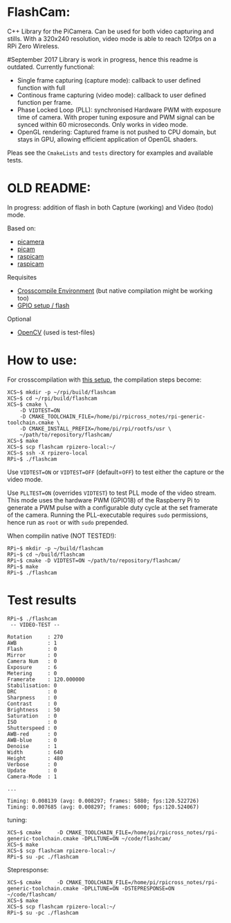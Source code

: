 # FlashCam:
C++ Library for the PiCamera. Can be used for both video capturing and stills. 
With a 320x240 resolution, video mode is able to reach 120fps on a RPi Zero Wireless.


#September 2017
Library is work in progress, hence this readme is outdated. Currently functional:
- Single frame capturing (capture mode): callback to user defined function with full
- Continous frame capturing (video mode): callback to user defined function per frame.
- Phase Locked Loop (PLL): synchronised Hardware PWM with exposure time of camera. With proper tuning exposure and PWM signal can be synced within 60 microseconds. Only works in video mode. 
- OpenGL rendering: Captured frame is not pushed to CPU domain, but stays in GPU, allowing efficient application of OpenGL shaders.  

Pleas see the `CmakeLists` and `tests` directory for examples and available tests.


# OLD README:
In progress: addition of flash in both Capture (working) and Video (todo) mode.

Based on:
- [picamera](https://github.com/waveform80/picamera/)
- [picam](https://github.com/HesselM/picam)
- [raspicam](https://github.com/cedricve/raspicam)
- [raspicam](https://github.com/raspberrypi/userland)

Requisites
- [Crosscompile Environment](https://github.com/HesselM/rpicross_notes) (but native compilation might be working too)
- [GPIO setup / flash](http://picamera.readthedocs.io/en/latest/recipes2.html?highlight=flash#using-a-flash-with-the-camera)

Optional
- [OpenCV](https://github.com/HesselM/rpicross_notes) (used is test-files)


# How to use:

For crosscompilation with [this setup](https://github.com/HesselM/rpicross_notes), the compilation steps become:

```
XCS~$ mkdir -p ~/rpi/build/flashcam
XCS~$ cd ~/rpi/build/flashcam
XCS~$ cmake \
    -D VIDTEST=ON
    -D CMAKE_TOOLCHAIN_FILE=/home/pi/rpicross_notes/rpi-generic-toolchain.cmake \
    -D CMAKE_INSTALL_PREFIX=/home/pi/rpi/rootfs/usr \
    ~/path/to/repository/flashcam/
XCS~$ make
XCS~$ scp flashcam rpizero-local:~/
XCS~$ ssh -X rpizero-local
RPi~$ ./flashcam
``` 

Use `VIDTEST=ON` or `VIDTEST=OFF` (default=`OFF`) to test either the capture or the video mode.

Use `PLLTEST=ON` (overrides `VIDTEST`) to test PLL mode of the video stream. This mode uses the hardware PWM (GPIO18) of the Raspberry Pi to generate a PWM pulse with a configurable duty cycle at the set framerate of the camera. Running the PLL-executable requires `sudo` permissions, hence run as `root` or with `sudo` prepended. 

When compilin native (NOT TESTED!):

```
RPi~$ mkdir -p ~/build/flashcam
RPi~$ cd ~/build/flashcam
RPi~$ cmake -D VIDTEST=ON ~/path/to/repository/flashcam/
RPi~$ make
RPi~$ ./flashcam
```

# Test results

```
RPi~$ ./flashcam 
 -- VIDEO-TEST -- 

Rotation     : 270
AWB          : 1
Flash        : 0
Mirror       : 0
Camera Num   : 0
Exposure     : 6
Metering     : 0
Framerate    : 120.000000
Stabilisation: 0
DRC          : 0
Sharpness    : 0
Contrast     : 0
Brightness   : 50
Saturation   : 0
ISO          : 0
Shutterspeed : 0
AWB-red      : 0
AWB-blue     : 0
Denoise      : 1
Width        : 640
Height       : 480
Verbose      : 0
Update       : 0
Camera-Mode  : 1

...

Timing: 0.008139 (avg: 0.008297; frames: 5880; fps:120.522726)
Timing: 0.007685 (avg: 0.008297; frames: 6000; fps:120.524067)
```


tuning:
```
XCS~$ cmake     -D CMAKE_TOOLCHAIN_FILE=/home/pi/rpicross_notes/rpi-generic-toolchain.cmake -DPLLTUNE=ON ~/code/flashcam/
XCS~$ make
XCS~$ scp flashcam rpizero-local:~/
RPi~$ su -pc ./flashcam

```
Stepresponse:
```
XCS~$ cmake     -D CMAKE_TOOLCHAIN_FILE=/home/pi/rpicross_notes/rpi-generic-toolchain.cmake -DPLLTUNE=ON -DSTEPRESPONSE=ON  ~/code/flashcam/
XCS~$ make
XCS~$ scp flashcam rpizero-local:~/
RPi~$ su -pc ./flashcam
```


